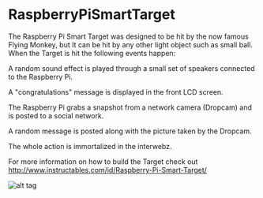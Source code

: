 RaspberryPiSmartTarget
======================

The Raspberry Pi Smart Target was designed to be hit by the now famous Flying Monkey, but It can be hit by any other light object such as small ball. When the Target is hit the following events happen: 

A random sound effect is played through a small set of speakers connected to the Raspberry Pi. 

A "congratulations" message is displayed in the front LCD screen. 

The Raspberry Pi grabs a snapshot from a network camera (Dropcam) and is posted to a social network. 

A random message is posted along with the picture taken by the Dropcam. 

The whole action is immortalized in the interwebz.

For more information on how to build the Target check out http://www.instructables.com/id/Raspberry-Pi-Smart-Target/

![alt tag](http://www.instructables.com/files/deriv/F3K/L8DX/H8AZ1NP8/F3KL8DXH8AZ1NP8.MEDIUM.jpg)
